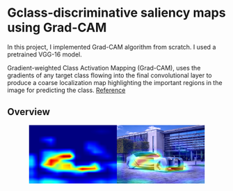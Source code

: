# Gclass-discriminative saliency maps using Grad-CAM

In this project, I implemented Grad-CAM algorithm from scratch. I used a pretrained VGG-16 model.  

Gradient-weighted Class Activation Mapping (Grad-CAM), uses the gradients of any target class flowing into the final convolutional layer to produce a coarse localization map highlighting the important regions in the image for predicting the class. [Reference](https://arxiv.org/pdf/1610.02391.pdf)

## Overview
 <p align="center">
       <img src="./img/gradcam_output.png" alt="Overview" width="80%">
      </p>

